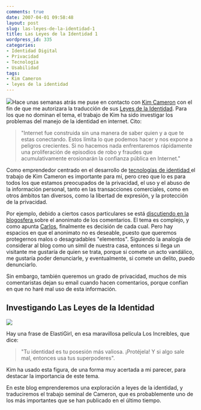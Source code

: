 ```yaml
---
comments: true
date: 2007-04-01 09:58:48
layout: post
slug: las-leyes-de-la-identidad-1
title: Las Leyes de la Identidad 1
wordpress_id: 335
categories:
- Identidad Digital
- Privacidad
- Tecnología
- Usabilidad
tags:
- Kim Cameron
- leyes de la identidad
---
```


[![](http://www.lnds.net/blog/wp-content/uploads/2007/04/cameron-orange.jpg)](http://www.lnds.net/blog/wp-content/uploads/2007/04/cameron-orange.jpg)Hace unas semanas atrás me puse en contacto con [Kim Cameron](http://www.identityblog.com/?page_id=360) con el fin de que me autorizara la traducción de sus [Leyes de la Identidad](http://www.identityblog.com/?page_id=354). Para los que no dominan el tema, el trabajo de Kim ha sido investigar los problemas del manejo de la identidad en internet. Cito:



> "Internet fue construida sin una manera de saber quien y a que te estas conectando. Estos límita lo que podemos hacer y nos expone a peligros crecientes. Si no hacemos nada enfrentaremos rápidamente una proliferación de episodios de robo y fraudes que acumulativamente erosionarán la confianza pública en Internet."




Como emprendedor centrado en el desarrollo de [tecnologías de identidad ](http://www.biokey.cl/)el trabajo de Kim Cameron es importante para mí, pero creo que lo es para todos los que estamos preocupados de la privacidad, el uso y el abuso de la información personal, tanto en las transacciones comerciales, como en otros ámbitos tan diversos, como la libertad de expresión, y la protección de la privacidad.




Por ejemplo, debido a ciertos casos particulares se está [discutiendo en la blogosfera ](http://eldiabloenlosdetalles.net/2007/04/01/moderacion-de-comentarios-en-blogs/)sobre el anonimato de los comentarios. El tema es complejo, y como apunta [Carlos](http://eldiabloenlosdetalles.net/), finalmente es decisión de cada cual. Pero hay espacios en que el anonimato no es deseable, puesto que queremos protegernos malos o desagradables "elementos". Siguiendo la analogía de considerar al blog como un símil de nuestra casa, entonces si llega un visitante me gustaría de quien se trata, porque si comete un acto vandálico, me gustaría poder denunciarle, y eventualmente, si comete un delito, puedo denunciarlo.




Sin embargo, también queremos un grado de privacidad, muchos de mis comentaristas dejan su email cuando hacen comentarios, porque confían en que no haré mal uso de esta información.





## Investigando Las Leyes de la Identidad


[![](http://www.lnds.net/blog/wp-content/uploads/2007/04/elastigirl.jpg)](http://www.lnds.net/blog/wp-content/uploads/2007/04/elastigirl.jpg)

Hay una frase de ElastiGirl, en esa maravillosa película Los Increibles, que dice:


> "Tu identidad es tu posesión más valiosa. ¡Protéjela! Y si algo sale mal, entonces usa tus superpoderes".


Kim ha usado esta figura, de una forma muy acertada a mi parecer, para destacar la importancia de este tema.


En este blog emprenderemos una exploración a leyes de la identidad, y traduciremos el trabajo seminal de Cameron, que es probablemente uno de los más importantes que se han publicado en el último tiempo.




